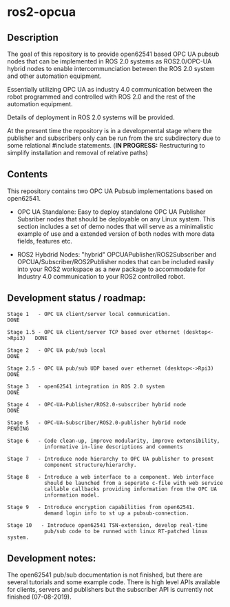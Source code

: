 # ros2-opcua

## Description
The goal of this repository is to provide open62541 based OPC UA pubsub nodes that can be implemented in ROS 2.0 systems as ROS2.0/OPC-UA hybrid nodes to enable intercommunciation between the ROS 2.0 system and other automation equipment.

Essentially utilizing OPC UA as industry 4.0 communication between the robot programmed and controlled with ROS 2.0 and the rest of the automation equipment. 

Details of deployment in ROS 2.0 systems will be provided. 

At the present time the repository is in a developmental stage where the publisher and subscribers only can be run from the src subdirectory due to some relational #include statements.
(**IN PROGRESS:** Restructuring to simplify installation and removal of relative paths)

## Contents
This repository contains two OPC UA Pubsub implementations based on open62541.

- OPC UA Standalone: Easy to deploy standalone OPC UA Publisher Subsriber nodes that should be deployable on any Linux system. This section includes a set of demo nodes that will serve as a minimalistic example of use and a extended version of both nodes with more data fields, features etc.

- ROS2 Hybdrid Nodes: "hybrid" OPCUAPublisher/ROS2Subscriber and  OPCUA/Subscriber/ROS2Publisher nodes that can be included easily into your ROS2 workspace as a new package to accommodate for Industry 4.0 communication to your ROS2 controlled robot. 


## Development status / roadmap:  

    Stage 1   - OPC UA client/server local communication.                       DONE  

    Stage 1.5 - OPC UA client/server TCP based over ethernet (desktop<->Rpi3)   DONE

    Stage 2   - OPC UA pub/sub local                                            DONE		

    Stage 2.5 - OPC UA pub/sub UDP based over ethernet (desktop<->Rpi3)         DONE

    Stage 3   - open62541 integration in ROS 2.0 system                         DONE

    Stage 4   - OPC-UA-Publisher/ROS2.0-subscriber hybrid node                  DONE

    Stage 5   - OPC-UA-Subscriber/ROS2.0-publisher hybrid node                  PENDING

    Stage 6   - Code clean-up, improve modularity, improve extensibility,       
                informative in-line descriptions and comments

    Stage 7   - Introduce node hierarchy to OPC UA publisher to present
                component structure/hierarchy.                

    Stage 8   - Introduce a web interface to a component. Web interface
                should be launched from a seperate c-file with web service
                callable callbacks providing information from the OPC UA 
                information model.

    Stage 9   - Introduce encryption capabilities from open62541.
                demand login info to st up a pubsub-connection.           

    Stage 10   - Introduce open62541 TSN-extension, develop real-time
                pub/sub code to be runned with linux RT-patched linux system.



 

## Development notes: 

The open62541 pub/sub documentation is not finished, but there are several tutorials and some example code. There is high level APIs available for clients, servers and publishers but the subscriber API is currently not finished (07-08-2019).
